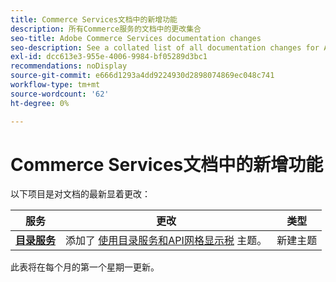 ```yaml
---
title: Commerce Services文档中的新增功能
description: 所有Commerce服务的文档中的更改集合
seo-title: Adobe Commerce Services documentation changes
seo-description: See a collated list of all documentation changes for Adobe Commerce Services and integration services.
exl-id: dcc613e3-955e-4006-9984-bf05289d3bc1
recommendations: noDisplay
source-git-commit: e666d1293a4dd9224930d2898074869ec048c741
workflow-type: tm+mt
source-wordcount: '62'
ht-degree: 0%

---
```


# Commerce Services文档中的新增功能

以下项目是对文档的最新显着更改：

| 服务 | 更改 | 类型 |
| -- | -- | -- |
| [**目录服务**](../live-search/guide-overview.md) | 添加了 [使用目录服务和API网格显示税](https://experienceleague.adobe.com/docs/commerce-merchant-services/catalog-service/taxes.html) 主题。 | 新建主题 |

此表将在每个月的第一个星期一更新。
